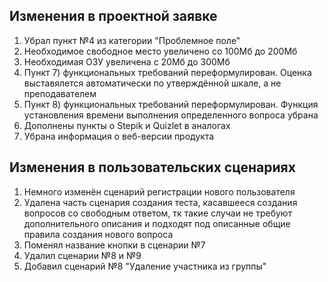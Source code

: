 **Изменения в проектной заявке**
--------------------------------
1.  Убрал пункт №4 из категории "Проблемное поле"
2.  Необходимое свободное место увеличено со 100Мб до 200Мб
3.  Необходимая ОЗУ увеличена с 20Мб до 300Мб
4.  Пункт 7) функциональных требований переформулирован. Оценка выставялется автоматически по утверждённой шкале, а не преподавателем
5.  Пункт 8) функциональных требований переформулирован. Функция установления времени выполнения определенного вопроса убрана
6.  Дополнены пункты о Stepik и Quizlet в аналогах
7.  Убрана информация о веб-версии продукта

**Изменения в пользовательских сценариях**
---------------------------------
1.  Немного изменён сценарий регистрации нового пользователя
2.  Удалена часть сценария создания теста, касавшееся создания вопросов со свободным ответом, тк такие случаи не требуют дополнительного описания и подходят под описанные общие правила создания нового вопроса
3.  Поменял название кнопки в сценарии №7
4.  Удалил сценарии №8 и №9
5.  Добавил сценарий №8 "Удаление участника из группы"
